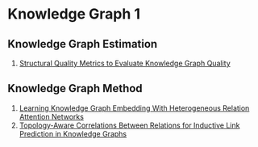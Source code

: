 # Knowledge Graph 1
## Knowledge Graph Estimation
1. [Structural Quality Metrics to Evaluate Knowledge Graph Quality](https://arxiv.org/pdf/2211.10011.pdf)

## Knowledge Graph Method
1. [Learning Knowledge Graph Embedding With Heterogeneous Relation Attention Networks](https://ieeexplore.ieee.org/abstract/document/9359364)
2. [Topology-Aware Correlations Between Relations for Inductive Link Prediction in Knowledge Graphs](https://ojs.aaai.org/index.php/AAAI/article/view/16779)
